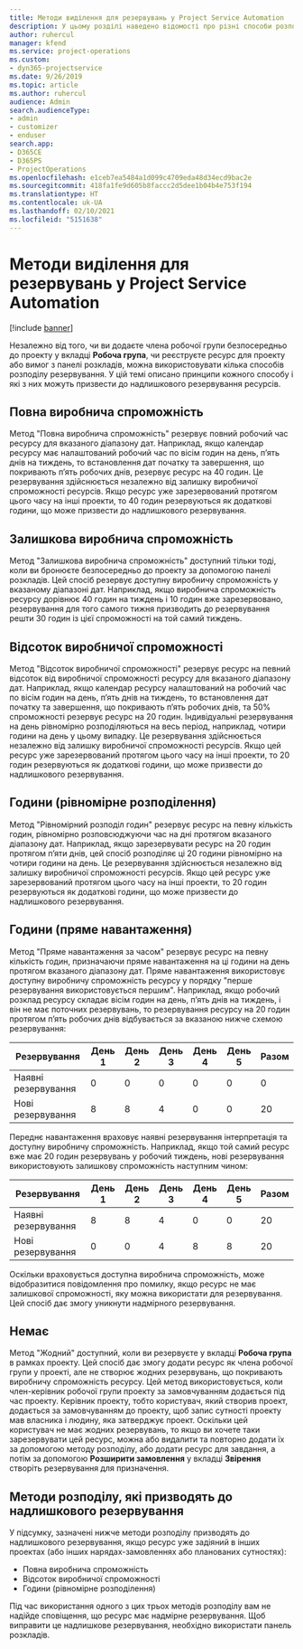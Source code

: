 ```yaml
---
title: Методи виділення для резервувань у Project Service Automation
description: У цьому розділі наведено відомості про різні способи розподілу резервувань.
author: ruhercul
manager: kfend
ms.service: project-operations
ms.custom:
- dyn365-projectservice
ms.date: 9/26/2019
ms.topic: article
ms.author: ruhercul
audience: Admin
search.audienceType:
- admin
- customizer
- enduser
search.app:
- D365CE
- D365PS
- ProjectOperations
ms.openlocfilehash: e1ceb7ea5484a1d099c4709eda48d34ecd9bac2e
ms.sourcegitcommit: 418fa1fe9d605b8faccc2d5dee1b04b4e753f194
ms.translationtype: HT
ms.contentlocale: uk-UA
ms.lasthandoff: 02/10/2021
ms.locfileid: "5151638"
---
```

# <a name="booking-allocation-methods-in-project-service-automation"></a>Методи виділення для резервувань у Project Service Automation

[!include [banner](../includes/psa-now-project-operations.md)]

Незалежно від того, чи ви додаєте члена робочої групи безпосередньо до проекту у вкладці **Робоча група**, чи реєструєте ресурс для проекту або вимог з панелі розкладів, можна використовувати кілька способів розподілу резервування. У цій темі описано принципи кожного способу і які з них можуть призвести до надлишкового резервування ресурсів.

## <a name="full-capacity"></a>Повна виробнича спроможність 
Метод "Повна виробнича спроможність" резервує повний робочий час ресурсу для вказаного діапазону дат. Наприклад, якщо календар ресурсу має налаштований робочий час по вісім годин на день, п’ять днів на тиждень, то встановлення дат початку та завершення, що покривають п’ять робочих днів, резервує ресурс на 40 годин. Це резервування здійснюється незалежно від залишку виробничої спроможності ресурсів. Якщо ресурс уже зарезервований протягом цього часу на інші проекти, то 40 годин резервуються як додаткові години, що може призвести до надлишкового резервування.

## <a name="remaining-capacity"></a>Залишкова виробнича спроможність
Метод "Залишкова виробнича спроможність" доступний тільки тоді, коли ви бронюєте безпосередньо до проекту за допомогою панелі розкладів. Цей спосіб резервує доступну виробничу спроможність у вказаному діапазоні дат. Наприклад, якщо виробнича спроможність ресурсу дорівнює 40 годин на тиждень і 10 годин вже зарезервовано, резервування для того самого тижня призводить до резервування решти 30 годин із цієї спроможності на той самий тиждень.

## <a name="percentage-capacity"></a>Відсоток виробничої спроможності
Метод "Відсоток виробничої спроможності" резервує ресурс на певний відсоток від виробничої спроможності ресурсу для вказаного діапазону дат. Наприклад, якщо календар ресурсу налаштований на робочий час по вісім годин на день, п’ять днів на тиждень, то встановлення дат початку та завершення, що покривають п’ять робочих днів, та 50% спроможності резервує ресурс на 20 годин. Індивідуальні резервування на день рівномірно розподіляються на весь період, наприклад, чотири години на день у цьому випадку. Це резервування здійснюється незалежно від залишку виробничої спроможності ресурсів. Якщо цей ресурс уже зарезервований протягом цього часу на інші проекти, то 20 годин резервуються як додаткові години, що може призвести до надлишкового резервування.

## <a name="evenly-distribute-hours"></a>Години (рівномірне розподілення)
Метод "Рівномірний розподіл годин" резервує ресурс на певну кількість годин, рівномірно розповсюджуючи час на дні протягом вказаного діапазону дат. Наприклад, якщо зарезервувати ресурс на 20 годин протягом п’яти днів, цей спосіб розподіляє ці 20 години рівномірно на чотири години на день. Це резервування здійснюється незалежно від залишку виробничої спроможності ресурсів. Якщо цей ресурс уже зарезервований протягом цього часу на інші проекти, то 20 годин резервуються як додаткові години, що може призвести до надлишкового резервування.

## <a name="front-load-hours"></a>Години (пряме навантаження)
Метод "Пряме навантаження за часом" резервує ресурс на певну кількість годин, призначаючи пряме навантаження на ці години на день протягом вказаного діапазону дат. Пряме навантаження використовує доступну виробничу спроможність ресурсу у порядку "перше резервування використовується першим". Наприклад, якщо робочий розклад ресурсу складає вісім годин на день, п’ять днів на тиждень, і він не має поточних резервувань, то резервування ресурсу на 20 годин протягом п’ять робочих днів відбувається за вказаною нижче схемою резервування: 

|         Резервування          |    День 1    |    День 2    |    День 3    |    День 4    |    День 5    |    Разом    |
|---------------------------|-------------|-------------|-------------|-------------|-------------|-------------|
|    Наявні резервування    |    0        |    0        |    0        |    0        |    0        |    0        |
|    Нові резервування          |    8        |    8        |    4        |    0        |    0        |    20       |

Переднє навантаження враховує наявні резервування інтерпретація та доступну виробничу спроможність. Наприклад, якщо той самий ресурс вже має 20 годин резервувань у робочий тиждень, нові резервування використовують залишкову спроможність наступним чином:

|   Резервування          | День 1 | День 2 | День 3 | День 4 | День 5 | Разом |
|---------------------|-------|-------|-------|-------|-------|-------|
| Наявні резервування | 8     | 8     | 4     | 0     | 0     | 20    |
| Нові резервування       | 0     | 0     | 4     | 8     | 8     | 20    |

Оскільки враховується доступна виробнича спроможність, може відобразитися повідомлення про помилку, якщо ресурс не має залишкової спроможності, яку можна використати для резервування. Цей спосіб дає змогу уникнути надмірного резервування.

## <a name="none"></a>Немає
Метод "Жодний" доступний, коли ви резервуєте у вкладці **Робоча група** в рамках проекту. Цей спосіб дає змогу додати ресурс як члена робочої групи у проекті, але не створює жодних резервувань, що покривають виробничу спроможність ресурсу. Цей метод використовується, коли член-керівник робочої групи проекту за замовчуванням додається під час проекту. Керівник проекту, тобто користувач, який створив проект, додається за замовчуванням до проекту, щоб запис сутності проекту мав власника і людину, яка затверджує проект. Оскільки цей користувач не має жодних резервувань, то якщо ви хочете таки зарезервувати цей ресурс, можна або видалити та повторно додати їх за допомогою методу розподілу, або додати ресурс для завдання, а потім за допомогою **Розширити замовлення** у вкладці **Звірення** створіть резервування для призначення.

## <a name="allocation-methods-that-lead-to-overbooking"></a>Методи розподілу, які призводять до надлишкового резервування
У підсумку, зазначені нижче методи розподілу призводять до надлишкового резервування, якщо ресурс уже задіяний в інших проектах (або інших нарядах-замовленнях або планованих сутностях):

- Повна виробнича спроможність
- Відсоток виробничої спроможності
- Години (рівномірне розподілення)

Під час використання одного з цих трьох методів розподілу вам не надійде сповіщення, що ресурс має надмірне резервування. Щоб виправити це надлишкове резервування, необхідно використати панель розкладів.
